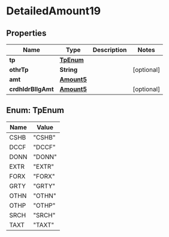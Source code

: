 

# DetailedAmount19

## Properties

Name | Type | Description | Notes
------------ | ------------- | ------------- | -------------
**tp** | [**TpEnum**](#TpEnum) |  | 
**othrTp** | **String** |  |  [optional]
**amt** | [**Amount5**](Amount5.md) |  | 
**crdhldrBllgAmt** | [**Amount5**](Amount5.md) |  |  [optional]



## Enum: TpEnum

Name | Value
---- | -----
CSHB | &quot;CSHB&quot;
DCCF | &quot;DCCF&quot;
DONN | &quot;DONN&quot;
EXTR | &quot;EXTR&quot;
FORX | &quot;FORX&quot;
GRTY | &quot;GRTY&quot;
OTHN | &quot;OTHN&quot;
OTHP | &quot;OTHP&quot;
SRCH | &quot;SRCH&quot;
TAXT | &quot;TAXT&quot;



